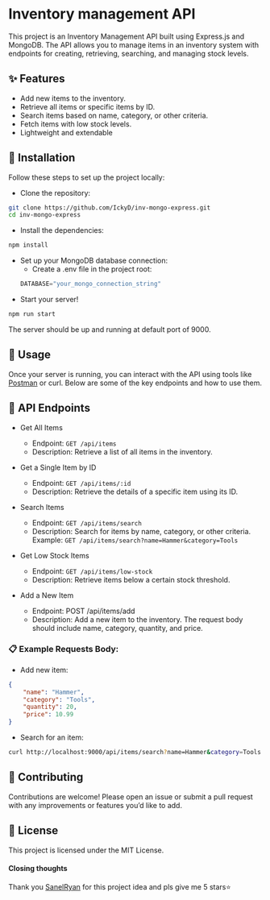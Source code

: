 # Inventory management API

This project is an Inventory Management API built using Express.js and MongoDB. The API allows you to manage items in an inventory system with endpoints for creating, retrieving, searching, and managing stock levels.

## ✨ Features
- Add new items to the inventory.
- Retrieve all items or specific items by ID.
- Search items based on name, category, or other criteria.
- Fetch items with low stock levels.
- Lightweight and extendable

## 🚀 Installation
Follow these steps to set up the project locally:

- Clone the repository:
```bash
git clone https://github.com/IckyD/inv-mongo-express.git
cd inv-mongo-express
```

- Install the dependencies:
```bash
npm install
```

- Set up your MongoDB database connection:
    - Create a .env file in the project root:
    ```python
    DATABASE="your_mongo_connection_string"
    ```
- Start your server!
```bash
npm run start
```
The server should be up and running at default port of 9000.

## 📖 Usage
Once your server is running, you can interact with the API using tools like [Postman](https://www.postman.com/downloads/) or curl. Below are some of the key endpoints and how to use them.

## 🔑 API Endpoints
- Get All Items

    - Endpoint: `GET /api/items`
    - Description: Retrieve a list of all items in the inventory.
- Get a Single Item by ID

    - Endpoint: `GET /api/items/:id`
    - Description: Retrieve the details of a specific item using its ID.
- Search Items

    - Endpoint: `GET /api/items/search`
    - Description: Search for items by name, category, or other criteria. Example: `GET /api/items/search?name=Hammer&category=Tools`
- Get Low Stock Items

    - Endpoint: `GET /api/items/low-stock`
    - Description: Retrieve items below a certain stock threshold.
- Add a New Item

    - Endpoint: POST /api/items/add
    - Description: Add a new item to the inventory. The request body should include name, category, quantity, and price.

### 📋 Example Requests Body:
- Add new item:
```json
{
    "name": "Hammer",
    "category": "Tools",
    "quantity": 20,
    "price": 10.99
}
```

- Search for an item:
```bash
curl http://localhost:9000/api/items/search?name=Hammer&category=Tools
```

## 🤝 Contributing
Contributions are welcome! Please open an issue or submit a pull request with any improvements or features you’d like to add.

## 📄 License
This project is licensed under the MIT License.

#### Closing thoughts
Thank you [SanelRyan](https://github.com/SanelRyan/) for this project idea and pls give me 5 stars⭐